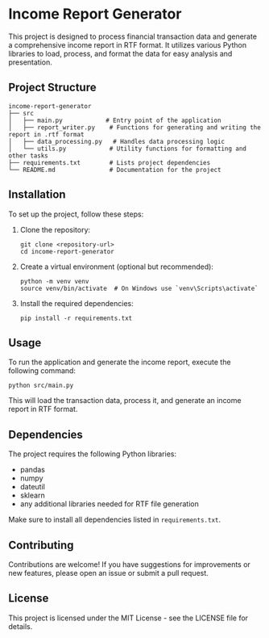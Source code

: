 # Income Report Generator

This project is designed to process financial transaction data and generate a comprehensive income report in RTF format. It utilizes various Python libraries to load, process, and format the data for easy analysis and presentation.

## Project Structure

```
income-report-generator
├── src
│   ├── main.py            # Entry point of the application
│   ├── report_writer.py    # Functions for generating and writing the report in .rtf format
│   ├── data_processing.py   # Handles data processing logic
│   └── utils.py            # Utility functions for formatting and other tasks
├── requirements.txt        # Lists project dependencies
└── README.md               # Documentation for the project
```

## Installation

To set up the project, follow these steps:

1. Clone the repository:
   ```
   git clone <repository-url>
   cd income-report-generator
   ```

2. Create a virtual environment (optional but recommended):
   ```
   python -m venv venv
   source venv/bin/activate  # On Windows use `venv\Scripts\activate`
   ```

3. Install the required dependencies:
   ```
   pip install -r requirements.txt
   ```

## Usage

To run the application and generate the income report, execute the following command:

```
python src/main.py
```

This will load the transaction data, process it, and generate an income report in RTF format.

## Dependencies

The project requires the following Python libraries:

- pandas
- numpy
- dateutil
- sklearn
- any additional libraries needed for RTF file generation

Make sure to install all dependencies listed in `requirements.txt`.

## Contributing

Contributions are welcome! If you have suggestions for improvements or new features, please open an issue or submit a pull request.

## License

This project is licensed under the MIT License - see the LICENSE file for details.